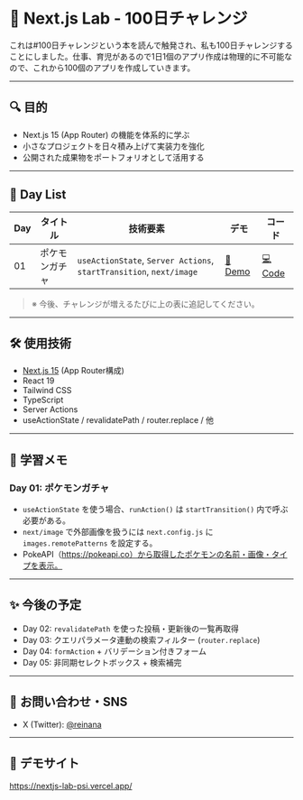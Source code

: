 # 🧪 Next.js Lab - 100日チャレンジ
これは#100日チャレンジという本を読んで触発され、私も100日チャレンジすることにしました。仕事、育児があるので1日1個のアプリ作成は物理的に不可能なので、これから100個のアプリを作成していきます。


---

## 🔍 目的

- Next.js 15 (App Router) の機能を体系的に学ぶ
- 小さなプロジェクトを日々積み上げて実装力を強化
- 公開された成果物をポートフォリオとして活用する

---

## 📅 Day List

| Day | タイトル        | 技術要素                                              | デモ                                                                 | コード                                                                                      |
|-----|------------------|--------------------------------------------------------|----------------------------------------------------------------------|---------------------------------------------------------------------------------------------|
| 01  | ポケモンガチャ   | `useActionState`, `Server Actions`, `startTransition`, `next/image` | [🔗 Demo](https://nextjs-lab-psi.vercel.app/day01) | [💻 Code](https://github.com/reinana/nextjs-lab/tree/main/app/day01) |

> ※ 今後、チャレンジが増えるたびに上の表に追記してください。

---

## 🛠 使用技術

- [Next.js 15](https://nextjs.org/docs) (App Router構成)
- React 19
- Tailwind CSS
- TypeScript
- Server Actions
- useActionState / revalidatePath / router.replace / 他

---

## 📝 学習メモ

### Day 01: ポケモンガチャ

- `useActionState` を使う場合、`runAction()` は `startTransition()` 内で呼ぶ必要がある。
- `next/image` で外部画像を扱うには `next.config.js` に `images.remotePatterns` を設定する。
- PokeAPI（https://pokeapi.co）から取得したポケモンの名前・画像・タイプを表示。

---

## ✨ 今後の予定

- Day 02: `revalidatePath` を使った投稿・更新後の一覧再取得
- Day 03: クエリパラメータ連動の検索フィルター (`router.replace`)
- Day 04: `formAction` + バリデーション付きフォーム
- Day 05: 非同期セレクトボックス + 検索補完

---

## 📮 お問い合わせ・SNS

- X (Twitter): [@reinana](https://twitter.com/reinana)

---

## 🚀 デモサイト

https://nextjs-lab-psi.vercel.app/